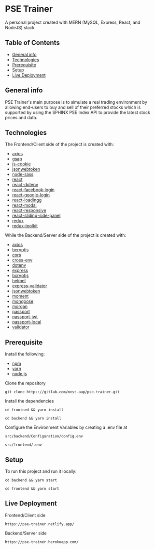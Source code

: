 # PSE Trainer
A personal project created with MERN (MySQL, Express, React, and NodeJS) stack.

## Table of Contents
* [General info](#general-info)
* [Technologies](#technologies)
* [Prerequisite](#prerequisite)
* [Setup](#setup)
* [Live Deployment](#live-deployment)


## General info
PSE Trainer's main purpose is to simulate a real trading environment by allowing end-users to buy and sell of their preferred stocks which is supported by using the SPHINX PSE Index API to provide the latest stock prices and data.


## Technologies
The Frontend/Client side of the project is created with:
* [axios](https://pse-trainer.netlify.app/)
* [gsap](https://pse-trainer.netlify.app/)
* [js-cookie](https://pse-trainer.netlify.app/)
* [jsonwebtoken](https://pse-trainer.netlify.app/)
* [node-sass](https://pse-trainer.netlify.app/)
* [react](https://pse-trainer.netlify.app/)
* [react-dotenv](https://pse-trainer.netlify.app/)
* [react-facebook-login](https://pse-trainer.netlify.app/)
* [react-google-login](https://pse-trainer.netlify.app/)
* [react-loadingg](https://pse-trainer.netlify.app/)
* [react-modal](https://pse-trainer.netlify.app/)
* [react-responsive](https://pse-trainer.netlify.app/)
* [react-sliding-side-panel](https://pse-trainer.netlify.app/)
* [redux](https://pse-trainer.netlify.app/)
* [redux-toolkit](https://pse-trainer.netlify.app/)


While the Backend/Server side of the project is created with:
* [axios](https://pse-trainer.netlify.app/)
* [bcryptjs](https://pse-trainer.netlify.app/)
* [cors](https://pse-trainer.netlify.app/)
* [cross-env](https://pse-trainer.netlify.app/)
* [dotenv](https://pse-trainer.netlify.app/)
* [express](https://pse-trainer.netlify.app/)
* [bcryptjs](https://pse-trainer.netlify.app/)
* [helmet](https://pse-trainer.netlify.app/)
* [express-validator](https://pse-trainer.netlify.app/)
* [jsonwebtoken](https://pse-trainer.netlify.app/)
* [moment](https://pse-trainer.netlify.app/)
* [mongoose](https://pse-trainer.netlify.app/)
* [morgan](https://pse-trainer.netlify.app/)
* [passport](https://pse-trainer.netlify.app/)
* [passport-jwt](https://pse-trainer.netlify.app/)
* [passport-local](https://pse-trainer.netlify.app/)
* [validator](https://pse-trainer.netlify.app/)


## Prerequisite
Install the following:
* [npm](https://pse-trainer.netlify.app/)
* [yarn](https://pse-trainer.netlify.app/)
* [node.js](https://pse-trainer.netlify.app/)

Clone the repository
```
git clone https://gitlab.com/mvst-aup/pse-trainer.git
```

Install the dependencies
```
cd frontned && yarn install
```
```
cd backend && yarn install
```

Configure the Environment Variables by creating a .env file at
```
src/backend/Configuration/config.env
```
```
src/frontend/.env
```


## Setup
To run this project and run it locally:
```
cd backend && yarn start
```

```
cd frontend && yarn start
```


## Live Deployment
Frontend/Client side
```
https://pse-trainer.netlify.app/
```

Backend/Server side
```
https://pse-trainer.herokuapp.com/
```
